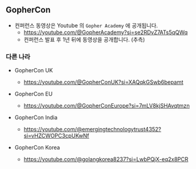 

## GopherCon
* 컨퍼런스 동영상은 Youtube 의 `Gopher Academy` 에 공개됩니다.
    * https://youtube.com/@GopherAcademy?si=se2RDvZ7ATs5qQWq
    * 컨퍼런스 발표 후 1년 뒤에 동영상을 공개합니다. (추측)

### 다른 나라
* GopherCon UK
    * https://youtube.com/@GopherConUK?si=XAQqkGSwb6bepamt

* GopherCon EU
    * https://youtube.com/@GopherConEurope?si=7mLV8kjSHAvqtmzn

* GopherCon India
    * https://youtube.com/@emergingtechnologytrust4352?si=vHZCWOPC3cpUKwNf

* GopherCon Korea
    * https://youtube.com/@golangkorea8237?si=LwbPQjX-eq2x8PCR
